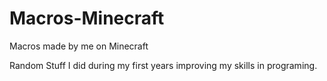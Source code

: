 # Macros-Minecraft
Macros made by me on Minecraft

Random Stuff I did during my first years improving my skills in programing.

